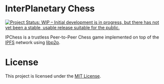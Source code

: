 # InterPlanetary Chess

[![Project Status: WIP – Initial development is in progress, but there has not yet been a stable, usable release suitable for the public.](https://www.repostatus.org/badges/latest/wip.svg)](https://www.repostatus.org/#wip)

IPChess is a trustless Peer-to-Peer Chess game implemented on top of the [IPFS](https://ipfs.io/) network using [libp2p](https://github.com/libp2p).

# License

This project is licensed under the [MIT License].

[MIT License]: https://github.com/FelipeRosa/ipchess/blob/main/LICENSE
